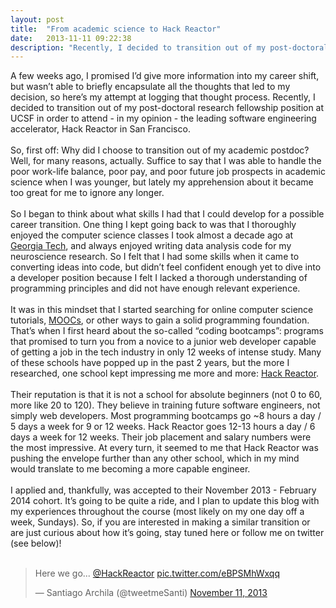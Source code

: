 ```yaml
---
layout: post
title:  "From academic science to Hack Reactor"
date:   2013-11-11 09:22:38
description: "Recently, I decided to transition out of my post-doctoral research fellowship position at UCSF in order to attend - in my opinion - the leading software engineering accelerator, Hack Reactor in San Francisco"
---
```


A few weeks ago, I promised I’d give more information into my career shift, but wasn’t able to briefly encapsulate all the thoughts that led to my decision, so here’s my attempt at logging that thought process. Recently, I decided to transition out of my post-doctoral research fellowship position at UCSF in order to attend - in my opinion - the leading software engineering accelerator, Hack Reactor in San Francisco.
<br/>
<br/>
So, first off: Why did I choose to transition out of my academic postdoc? Well, for many reasons, actually. Suffice to say that I was able to handle the poor work-life balance, poor pay, and poor future job prospects in academic science when I was younger, but lately my apprehension about it became too great for me to ignore any longer.
<br/>
<br/>
So I began to think about what skills I had that I could develop for a possible career transition.  One thing I kept going back to was that I thoroughly enjoyed the computer science classes I took almost a decade ago at [Georgia Tech](http://www.gatech.edu/), and always enjoyed writing data analysis code for my neuroscience research.  So I felt that I had some skills when it came to converting ideas into code, but didn’t feel confident enough yet to dive into a developer position because I felt I lacked a thorough understanding of programming principles and did not have enough relevant experience.
<br/>
<br/>
It was in this mindset that I started searching for online computer science tutorials, [MOOCs](http://en.wikipedia.org/wiki/Massive_open_online_course), or other ways to gain a solid programming foundation.  That’s when I first heard about the so-called “coding bootcamps”: programs that promised to turn you from a novice to a junior web developer capable of getting a job in the tech industry in only 12 weeks of intense study.  Many of these schools have popped up in the past 2 years, but the more I researched, one school kept impressing me more and more: [Hack Reactor](http://www.hackreactor.com/).
<br/>
<br/>
Their reputation is that it is not a school for absolute beginners (not 0 to 60, more like 20 to 120).  They believe in training future software engineers, not simply web developers. Most programming bootcamps go ~8 hours a day / 5 days a week for 9 or 12 weeks.  Hack Reactor goes 12-13 hours a day / 6 days a week for 12 weeks. Their job placement and salary numbers were the most impressive. At every turn, it seemed to me that Hack Reactor was pushing the envelope further than any other school, which in my mind would translate to me becoming a more capable engineer.
<br/>
<br/>
I applied and, thankfully, was accepted to their November 2013 - February 2014 cohort.  It’s going to be quite a ride, and I plan to update this blog with my experiences throughout the course (most likely on my one day off a week, Sundays).  So, if you are interested in making a similar transition or are just curious about how it’s going, stay tuned here or follow me on twitter (see below)!
<br/>
<br/>
<blockquote class="twitter-tweet" lang="en"><p>Here we go... <a href="https://twitter.com/HackReactor">@HackReactor</a> <a href="http://t.co/eBPSMhWxqq">pic.twitter.com/eBPSMhWxqq</a></p>&mdash; Santiago Archila (@tweetmeSanti) <a href="https://twitter.com/tweetmeSanti/statuses/399941456984412163">November 11, 2013</a></blockquote>
<script async src="//platform.twitter.com/widgets.js" charset="utf-8"></script>